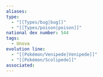 ```yaml
---
aliases: 
type:
  - "[[Types/bug|bug]]"
  - "[[Types/poison|poison]]"
national dex number: 544
tags:
  - Unova
evolution line:
  - "[[Pokémon/Venipede|Venipede]]"
  - "[[Pokémon/Scolipede]]"
associated: 
---
```

